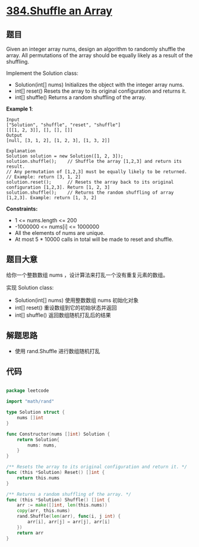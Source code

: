 # [384.Shuffle an Array](https://leetcode.com/problems/shuffle-an-array/)

## 题目

Given an integer array nums, design an algorithm to randomly shuffle the array. All permutations of the array should be equally likely as a result of the shuffling.

Implement the Solution class:

- Solution(int[] nums) Initializes the object with the integer array nums.
- int[] reset() Resets the array to its original configuration and returns it.
- int[] shuffle() Returns a random shuffling of the array.

**Example 1**:

    Input
    ["Solution", "shuffle", "reset", "shuffle"]
    [[[1, 2, 3]], [], [], []]
    Output
    [null, [3, 1, 2], [1, 2, 3], [1, 3, 2]]

    Explanation
    Solution solution = new Solution([1, 2, 3]);
    solution.shuffle();    // Shuffle the array [1,2,3] and return its result.
    // Any permutation of [1,2,3] must be equally likely to be returned.
    // Example: return [3, 1, 2]
    solution.reset();      // Resets the array back to its original configuration [1,2,3]. Return [1, 2, 3]
    solution.shuffle();    // Returns the random shuffling of array [1,2,3]. Example: return [1, 3, 2]

**Constraints:**

- 1 <= nums.length <= 200
- -1000000 <= nums[i] <= 1000000
- All the elements of nums are unique.
- At most 5 * 10000 calls in total will be made to reset and shuffle.

## 题目大意

给你一个整数数组 nums ，设计算法来打乱一个没有重复元素的数组。

实现 Solution class:

- Solution(int[] nums) 使用整数数组 nums 初始化对象
- int[] reset() 重设数组到它的初始状态并返回
- int[] shuffle() 返回数组随机打乱后的结果

## 解题思路

- 使用 rand.Shuffle 进行数组随机打乱

## 代码

```go

package leetcode

import "math/rand"

type Solution struct {
	nums []int
}

func Constructor(nums []int) Solution {
	return Solution{
		nums: nums,
	}
}

/** Resets the array to its original configuration and return it. */
func (this *Solution) Reset() []int {
	return this.nums
}

/** Returns a random shuffling of the array. */
func (this *Solution) Shuffle() []int {
	arr := make([]int, len(this.nums))
	copy(arr, this.nums)
	rand.Shuffle(len(arr), func(i, j int) {
		arr[i], arr[j] = arr[j], arr[i]
	})
	return arr
}
```